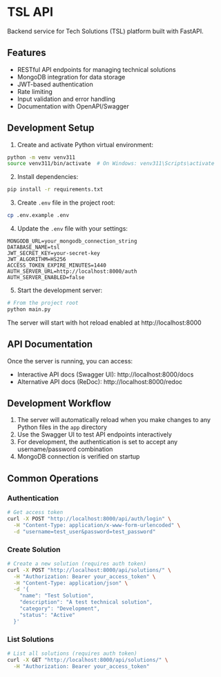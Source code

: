 # TSL API

Backend service for Tech Solutions (TSL) platform built with FastAPI.

## Features

- RESTful API endpoints for managing technical solutions
- MongoDB integration for data storage
- JWT-based authentication
- Rate limiting
- Input validation and error handling
- Documentation with OpenAPI/Swagger

## Development Setup

1. Create and activate Python virtual environment:
```bash
python -m venv venv311
source venv311/bin/activate  # On Windows: venv311\Scripts\activate
```

2. Install dependencies:
```bash
pip install -r requirements.txt
```

3. Create `.env` file in the project root:
```bash
cp .env.example .env
```

4. Update the `.env` file with your settings:
```env
MONGODB_URL=your_mongodb_connection_string
DATABASE_NAME=tsl
JWT_SECRET_KEY=your-secret-key
JWT_ALGORITHM=HS256
ACCESS_TOKEN_EXPIRE_MINUTES=1440
AUTH_SERVER_URL=http://localhost:8000/auth
AUTH_SERVER_ENABLED=false
```

5. Start the development server:
```bash
# From the project root
python main.py
```

The server will start with hot reload enabled at http://localhost:8000

## API Documentation

Once the server is running, you can access:
- Interactive API docs (Swagger UI): http://localhost:8000/docs
- Alternative API docs (ReDoc): http://localhost:8000/redoc

## Development Workflow

1. The server will automatically reload when you make changes to any Python files in the `app` directory
2. Use the Swagger UI to test API endpoints interactively
3. For development, the authentication is set to accept any username/password combination
4. MongoDB connection is verified on startup

## Common Operations

### Authentication
```bash
# Get access token
curl -X POST "http://localhost:8000/api/auth/login" \
  -H "Content-Type: application/x-www-form-urlencoded" \
  -d "username=test_user&password=test_password"
```

### Create Solution
```bash
# Create a new solution (requires auth token)
curl -X POST "http://localhost:8000/api/solutions/" \
  -H "Authorization: Bearer your_access_token" \
  -H "Content-Type: application/json" \
  -d '{
    "name": "Test Solution",
    "description": "A test technical solution",
    "category": "Development",
    "status": "Active"
  }'
```

### List Solutions
```bash
# List all solutions (requires auth token)
curl -X GET "http://localhost:8000/api/solutions/" \
  -H "Authorization: Bearer your_access_token"
